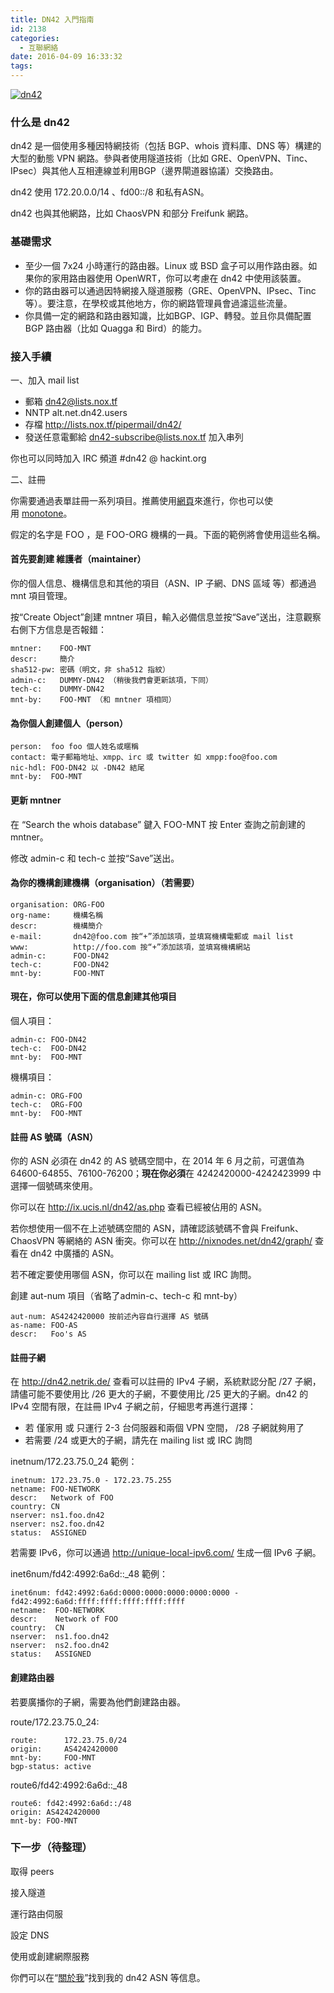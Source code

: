 ```yaml
---
title: DN42 入門指南
id: 2138
categories:
  - 互聯網絡
date: 2016-04-09 16:33:32
tags:
---
```


[![dn42](https://blog.7in0.me/wp-content/uploads/2016/04/dn42.png)](https://blog.7in0.me/wp-content/uploads/2016/04/dn42.png)

### 什么是 dn42

dn42 是一個使用多種因特網技術（包括 BGP、whois 資料庫、DNS 等）構建的大型的動態 VPN 網路。參與者使用隧道技術（比如 GRE、OpenVPN、Tinc、IPsec）與其他人互相連線並利用BGP（邊界閘道器協議）交換路由。

dn42 使用 172.20.0.0/14 、fd00::/8 和私有ASN。

dn42 也與其他網路，比如 ChaosVPN 和部分 Freifunk 網路。

<!--more-->

### 基礎需求

*   至少一個 7x24 小時運行的路由器。Linux 或 BSD 盒子可以用作路由器。如果你的家用路由器使用 OpenWRT，你可以考慮在 dn42 中使用該裝置。
*   你的路由器可以通過因特網接入隧道服務（GRE、OpenVPN、IPsec、Tinc 等）。要注意，在學校或其他地方，你的網路管理員會過濾這些流量。
*   你具備一定的網路和路由器知識，比如BGP、IGP、轉發。並且你具備配置 BGP 路由器（比如 Quagga 和 Bird）的能力。

### 接入手續

一、加入 mail list

*   郵箱 dn42@lists.nox.tf
*   NNTP alt.net.dn42.users
*   存檔 http://lists.nox.tf/pipermail/dn42/
*   發送任意電郵給 dn42-subscribe@lists.nox.tf 加入串列

你也可以同時加入 IRC 頻道 #dn42 @ hackint.org

二、註冊

你需要通過表單註冊一系列項目。推薦使用[網頁](https://io.nixnodes.net/?registry)來進行，你也可以使用 [monotone](https://dn42.net/services/Whois#monotone)。

假定的名字是 FOO ，是 FOO-ORG 機構的一員。下面的範例將會使用這些名稱。

#### 首先要創建 維護者（maintainer）

你的個人信息、機構信息和其他的項目（ASN、IP 子網、DNS 區域 等）都通過 mnt 項目管理。

按“Create Object”創建 mntner 項目，輸入必備信息並按“Save”送出，注意觀察右側下方信息是否報錯：

```
mntner:    FOO-MNT
descr:     簡介
sha512-pw: 密碼（明文，非 sha512 指紋）
admin-c:   DUMMY-DN42 （稍後我們會更新該項，下同）
tech-c:    DUMMY-DN42
mnt-by:    FOO-MNT （和 mntner 項相同）
```

#### 為你個人創建個人（person）

```
person:  foo foo 個人姓名或暱稱
contact: 電子郵箱地址、xmpp、irc 或 twitter 如 xmpp:foo@foo.com
nic-hdl: FOO-DN42 以 -DN42 結尾
mnt-by:  FOO-MNT
```

#### 更新 mntner

在 “Search the whois database” 鍵入 FOO-MNT 按 Enter 查詢之前創建的 mntner。

修改 admin-c 和 tech-c 並按“Save”送出。

#### 為你的機構創建機構（organisation）（若需要）

```
organisation: ORG-FOO
org-name:     機構名稱
descr:        機構簡介
e-mail:       dn42@foo.com 按“+”添加該項，並填寫機構電郵或 mail list
www:          http://foo.com 按“+”添加該項，並填寫機構網站
admin-c:      FOO-DN42
tech-c:       FOO-DN42
mnt-by:       FOO-MNT
```

#### 現在，你可以使用下面的信息創建其他項目

個人項目：

```
admin-c: FOO-DN42
tech-c:  FOO-DN42
mnt-by:  FOO-MNT
```

機構項目：

```
admin-c: ORG-FOO
tech-c:  ORG-FOO
mnt-by:  FOO-MNT
```

#### 註冊 AS 號碼（ASN）

你的 ASN 必須在 dn42 的 AS 號碼空間中，在 2014 年 6 月之前，可選值為 64600-64855、76100-76200；**現在你必須**在 4242420000-4242423999 中選擇一個號碼來使用。

你可以在 http://ix.ucis.nl/dn42/as.php 查看已經被佔用的 ASN。

若你想使用一個不在上述號碼空間的 ASN，請確認該號碼不會與 Freifunk、ChaosVPN 等網絡的 ASN 衝突。你可以在 http://nixnodes.net/dn42/graph/ 查看在 dn42 中廣播的 ASN。

若不確定要使用哪個 ASN，你可以在 mailing list 或 IRC 詢問。

創建 aut-num 項目（省略了admin-c、tech-c 和 mnt-by）

```
aut-num: AS4242420000 按前述內容自行選擇 AS 號碼
as-name: FOO-AS
descr:   Foo's AS
```

#### 註冊子網

在 http://dn42.netrik.de/ 查看可以註冊的 IPv4 子網，系統默認分配 /27 子網，請儘可能不要使用比 /26 更大的子網，不要使用比 /25 更大的子網。dn42 的 IPv4 空間有限，在註冊 IPv4 子網之前，仔細思考再進行選擇：

*   若 僅家用 或 只運行 2-3 台伺服器和兩個 VPN 空間， /28 子網就夠用了
*   若需要 /24 或更大的子網，請先在 mailing list 或 IRC 詢問

inetnum/172.23.75.0_24 範例：

```
inetnum: 172.23.75.0 - 172.23.75.255
netname: FOO-NETWORK
descr:   Network of FOO
country: CN
nserver: ns1.foo.dn42
nserver: ns2.foo.dn42
status:  ASSIGNED
```

若需要 IPv6，你可以通過 http://unique-local-ipv6.com/ 生成一個 IPv6 子網。

inet6num/fd42:4992:6a6d::_48 範例：

```
inet6num: fd42:4992:6a6d:0000:0000:0000:0000:0000 - fd42:4992:6a6d:ffff:ffff:ffff:ffff:ffff
netname:  FOO-NETWORK
descr:    Network of FOO
country:  CN
nserver:  ns1.foo.dn42
nserver:  ns2.foo.dn42
status:   ASSIGNED
```

#### 創建路由器

若要廣播你的子網，需要為他們創建路由器。

route/172.23.75.0_24:

```
route:      172.23.75.0/24
origin:     AS4242420000
mnt-by:     FOO-MNT
bgp-status: active
```

route6/fd42:4992:6a6d::_48

```
route6: fd42:4992:6a6d::/48
origin: AS4242420000
mnt-by: FOO-MNT
```

### 下一步（待整理）

取得 peers

接入隧道

運行路由伺服

設定 DNS

使用或創建網際服務

你們可以在“[關於我](https://blog.7in0.me/7in0/)”找到我的 dn42 ASN 等信息。